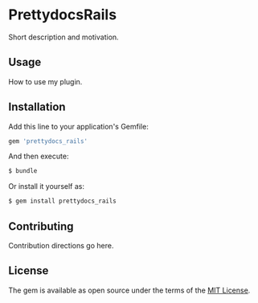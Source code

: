 # PrettydocsRails
Short description and motivation.

## Usage
How to use my plugin.

## Installation
Add this line to your application's Gemfile:

```ruby
gem 'prettydocs_rails'
```

And then execute:
```bash
$ bundle
```

Or install it yourself as:
```bash
$ gem install prettydocs_rails
```

## Contributing
Contribution directions go here.

## License
The gem is available as open source under the terms of the [MIT License](http://opensource.org/licenses/MIT).
